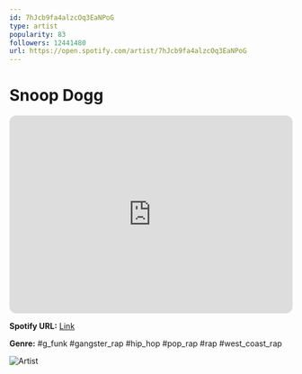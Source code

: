 ```yaml
---
id: 7hJcb9fa4alzcOq3EaNPoG
type: artist
popularity: 83
followers: 12441480
url: https://open.spotify.com/artist/7hJcb9fa4alzcOq3EaNPoG
---
```

# Snoop Dogg

<iframe style="border-radius:12px" src="https://open.spotify.com/embed/artist/7hJcb9fa4alzcOq3EaNPoG" width="100%" height="352" frameBorder="0" allowfullscreen="" allow="autoplay; clipboard-write; encrypted-media; fullscreen; picture-in-picture" loading="lazy"></iframe>

**Spotify URL:** [Link](https://open.spotify.com/artist/7hJcb9fa4alzcOq3EaNPoG)

**Genre:**  #g_funk #gangster_rap #hip_hop #pop_rap #rap #west_coast_rap

![Artist](https://i.scdn.co/image/ab6761610000e5eb9a398209a4ef3360dce2dec4)
